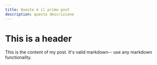```yaml
---
title: Questo è il primo post
description: questa descrizione
---
```


# This is a header

This is the content of my post.
It's valid markdown-- use any markdown functionality.